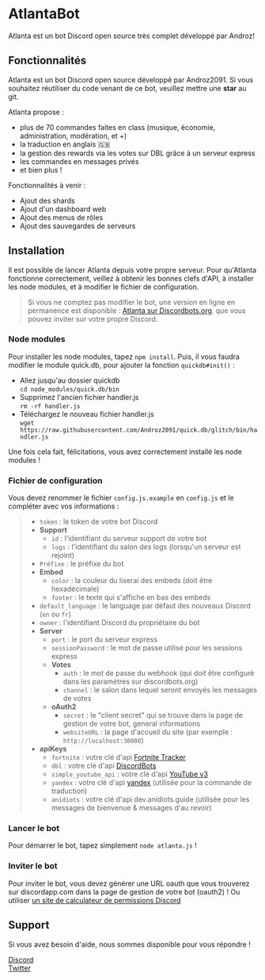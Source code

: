 # AtlantaBot

Atlanta est un bot Discord open source très complet développé par Androz!

## Fonctionnalités

Atlanta est un bot Discord open source développé par Androz2091. Si vous souhaitez réutiliser du code venant de ce bot, veuillez mettre une **star** au git.

Atlanta propose :

- plus de 70 commandes faites en class (musique, économie, administration, modération, et +)
- la traduction en anglais 🇬🇧
- la gestion des rewards via les votes sur DBL grâce à un serveur express
- les commandes en messages privés
- et bien plus !

Fonctionnalités à venir :

- Ajout des shards
- Ajout d'un dashboard web
- Ajout des menus de rôles
- Ajout des sauvegardes de serveurs

## Installation

Il est possible de lancer Atlanta depuis votre propre serveur. Pour qu'Atlanta fonctionne correctement, veillez à obtenir les bonnes clefs d'API, à installer les node modules, et à modifier le fichier de configuration.

> Si vous ne comptez pas modifier le bot, une version en ligne en permanence est disponible : [Atlanta sur Discordbots.org](https://discordbots.org/bot/557445719892688897), que vous pouvez inviter sur votre propre Discord.

### Node modules

Pour installer les node modules, tapez `npm install`. Puis, il vous faudra modifier le module quick.db, pour ajouter la fonction `quickdb#init()` :

- Allez jusqu'au dossier quickdb  
 `cd node_modules/quick.db/bin`
- Supprimez l'ancien fichier handler.js  
`rm -rf handler.js`
- Téléchargez le nouveau fichier handler.js  
`wget https://raw.githubusercontent.com/Androz2091/quick.db/glitch/bin/handler.js`

Une fois cela fait, félicitations, vous avez correctement installé les node modules !

### Fichier de configuration

Vous devez renommer le fichier `config.js.example` en `config.js` et le compléter avec vos informations :

> - `token` : le token de votre bot Discord
> - **Support**
>   - `id` : l'identifiant du serveur support de votre bot
>   - `logs` : l'identifiant du salon des logs (lorsqu'un serveur est rejoint)
> - `Préfixe` : le préfixe du bot
> - **Embed**
>   - `color` : la couleur du liserai des embeds (doit être hexadécimale)
>   - `footer` : le texte qui s'affiche en bas des embeds
> - `default_language` : le language par défaut des nouveaux Discord (`en` ou `fr`)
> - `owner` : l'identifiant Discord du propriétaire du bot
> - **Server**
>   - `port` : le port du serveur express
>   - `sessionPassword` : le mot de passe utilisé pour les sessions express
>   - **Votes**
>       - `auth` : le mot de passe du webhook (qui doit être configuré dans les paramètres sur discordbots.org)
>       - `channel` : le salon dans lequel seront envoyés les messages de votes
>   - **oAuth2**
>       - `secret` : le "client secret" qui se trouve dans la page de gestion de votre bot, general informations
>       - `websiteURL` : la page d'accueil du site (par exemple : `http://localhost:30000`)
> - **apiKeys**
>   - `fortnite` : votre clé d'api [Fortnite Tracker](https://fortnitetracker.com/site-api)
>   - `dbl` : votre clé d'api [DiscordBots](https://discordbots.org/api/docs#mybots)
>   - `simple_youtube_api` : votre clé d'api [YouTube v3](https://console.developers.google.com)
>   - `yandex` : votre clé d'api [yandex](https://passport.yandex.com/auth?retpath=https://tech.yandex.com/translate/) (utilisée pour la commande de traduction)
>   - `anidiots` : votre clé d'api dev.anidiots.guide (utilisée pour les messages de bienvenue & messages d'au revoir)

### Lancer le bot

Pour démarrer le bot, tapez simplement `node atlanta.js` !

### Inviter le bot

Pour inviter le bot, vous devez générer une URL oauth que vous trouverez sur discordapp.com dans la page de gestion de votre bot (oauth2) !
Ou utiliser [un site de calculateur de permissions Discord](https://finitereality.github.io/permissions-calculator/?v=0)

## Support

Si vous avez besoin d'aide, nous sommes disponible pour vous répondre !

[Discord](https://discordapp.com/invite/Ntv5bJR)  
[Twitter](https://twitter.com/AtlantaBot)
